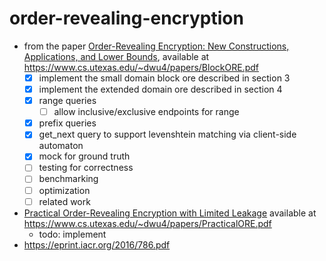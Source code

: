 # order-revealing-encryption

* from the paper [Order-Revealing Encryption: New Constructions, Applications, and Lower Bounds](./BlockORE.pdf),
  available at https://www.cs.utexas.edu/~dwu4/papers/BlockORE.pdf
    * [x] implement the small domain block ore described in section 3
    * [x] implement the extended domain ore described in section 4
    * [x] range queries
        * [ ] allow inclusive/exclusive endpoints for range
    * [x] prefix queries
    * [x] get_next query to support levenshtein matching via client-side automaton
    * [x] mock for ground truth
    * [ ] testing for correctness
    * [ ] benchmarking
    * [ ] optimization
    * [ ] related work
* [Practical Order-Revealing Encryption with Limited Leakage](./PracticalORE.pdf)
  available at https://www.cs.utexas.edu/~dwu4/papers/PracticalORE.pdf
    * todo: implement
* https://eprint.iacr.org/2016/786.pdf